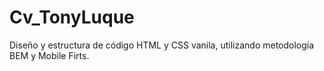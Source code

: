 # Cv_TonyLuque
Diseño y estructura de código HTML y CSS vanila, utilizando metodología BEM y Mobile Firts.
